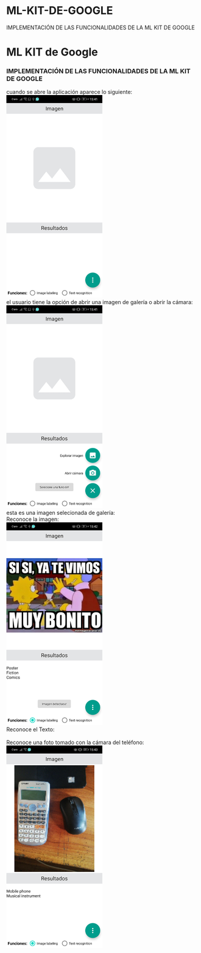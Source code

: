 # ML-KIT-DE-GOOGLE
IMPLEMENTACIÓN DE LAS FUNCIONALIDADES DE LA ML KIT DE GOOGLE
<h1>ML KIT de Google</h1>
<h3>IMPLEMENTACIÓN DE LAS FUNCIONALIDADES DE LA ML KIT DE GOOGLE</h3>
cuando se abre la aplicación aparece lo siguiente:<br/>
<img width="50%" src="capturas/inicio.jpg"alt=""/><br/>
el usuario tiene la opción de abrir una imagen de galería o abrir la cámara:<br/>
<img width="50%" src="capturas/opciones-camara-recursos.jpg"alt=""/><br/>
esta es una imagen selecionada de galería:<br/>
Reconoce la imagen:<br/>
<img width="50%" src="capturas/imagenReconocida.jpg"alt=""/><br/>
Reconoce el Texto:<br/>
<img width="50%" src="capturas-loginPractica/textoReconocido.jpg"alt=""/><br/>
Reconoce una foto tomado con la cámara del teléfono:<br/>
<img width="50%" src="capturas/camara-imagenReconocida.jpg"alt=""/><br/>

